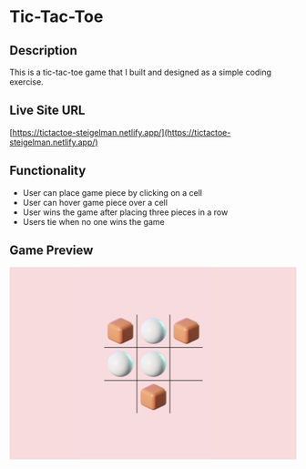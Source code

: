 # Tic-Tac-Toe

## Description
This is a tic-tac-toe game that I built and designed as a simple coding exercise. 

## Live Site URL
[https://tictactoe-steigelman.netlify.app/](https://tictactoe-steigelman.netlify.app/)

## Functionality
* User can place game piece by clicking on a cell
* User can hover game piece over a cell
* User wins the game after placing three pieces in a row
* Users tie when no one wins the game

## Game Preview
<img src="/tictactoe_preview.png" alt="tic-tac-toe game" width="840"/>
